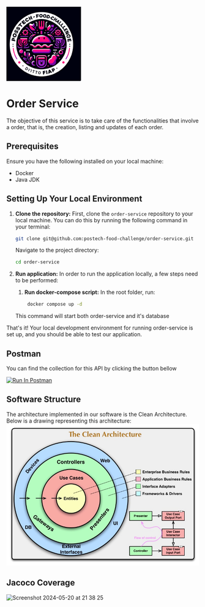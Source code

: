 ![food-challenge-logo.png](./imgs/food-challenge-logo.png)

# Order Service
The objective of this service is to take care of the functionalities that involve a order, that is, the creation, listing and updates of each order.

## Prerequisites

Ensure you have the following installed on your local machine:

- Docker
- Java JDK

## Setting Up Your Local Environment

1. **Clone the repository:**
   First, clone the `order-service` repository to your local machine. You can do this by running the following command in your terminal:

    ```bash
    git clone git@github.com:postech-food-challenge/order-service.git
    ```

   Navigate to the project directory:

    ```bash
    cd order-service
    ```

2. **Run application:**
   In order to run the application locally, a few steps need to be performed:

    1. **Run docker-compose script:** In the root folder, run:
       ```bash
        docker compose up -d
        ```
   This command will start both order-service and it's database

That's it! Your local development environment for running order-service is set up, and you should be able to test our application.

## Postman
You can find the collection for this API by clicking the button bellow

[<img src="https://run.pstmn.io/button.svg" alt="Run In Postman" style="width: 128px; height: 32px;">](https://app.getpostman.com/run-collection/11606159-01903bee-9032-43dc-acf5-40c5765df83e?action=collection%2Ffork&source=rip_markdown&collection-url=entityId%3D11606159-01903bee-9032-43dc-acf5-40c5765df83e%26entityType%3Dcollection%26workspaceId%3Da4faf729-13e7-494a-be11-cd3ea2934cce)
## Software Structure
The architecture implemented in our software is the Clean Architecture. Below is a drawing representing this architecture:
![img.png](./imgs/clean-arch.png)

## Jacoco Coverage
<img width="1234" alt="Screenshot 2024-05-20 at 21 38 25" src="https://github.com/postech-food-challenge/order/assets/56839043/6c4ddcd5-93be-402d-a6b1-a517a5d7efcf">

